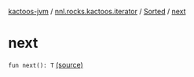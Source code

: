 [kactoos-jvm](../../index.md) / [nnl.rocks.kactoos.iterator](../index.md) / [Sorted](index.md) / [next](.)

# next

`fun next(): T` [(source)](https://github.com/neonailol/kactoos/blob/master/kactoos-jvm/src/main/kotlin/nnl/rocks/kactoos/iterator/Sorted.kt#L56)